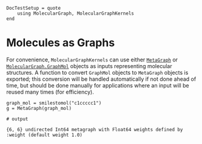 ```@meta
DocTestSetup = quote
    using MolecularGraph, MolecularGraphKernels
end
```

# Molecules as Graphs

For convenience, `MolecularGraphKernels` can use either [`MetaGraph`](https://juliagraphs.org/MetaGraphs.jl/dev/) or [`MolecularGraph.GraphMol`](https://mojaie.github.io/MolecularGraph.jl/dev/) objects as inputs representing molecular structures.
A function to convert `GraphMol` objects to `MetaGraph` objects is exported; this conversion will be handled automatically if not done ahead of time, but should be done manually for applications where an input will be reused many times (for efficiency).

```jldoctest; output=false
graph_mol = smilestomol("c1ccccc1")
g = MetaGraph(graph_mol)

# output

{6, 6} undirected Int64 metagraph with Float64 weights defined by :weight (default weight 1.0)
```
